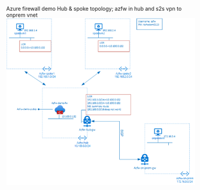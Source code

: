Azure firewall demo
Hub & spoke topology; azfw in hub and s2s vpn to onprem vnet
![Topology](/azfwdemo.png)
